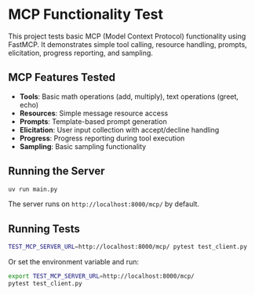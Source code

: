 # MCP Functionality Test

This project tests basic MCP (Model Context Protocol) functionality using FastMCP. It demonstrates simple tool calling, resource handling, prompts, elicitation, progress reporting, and sampling.

## MCP Features Tested

- **Tools**: Basic math operations (add, multiply), text operations (greet, echo)
- **Resources**: Simple message resource access
- **Prompts**: Template-based prompt generation
- **Elicitation**: User input collection with accept/decline handling
- **Progress**: Progress reporting during tool execution
- **Sampling**: Basic sampling functionality

## Running the Server

```bash
uv run main.py
```

The server runs on `http://localhost:8000/mcp/` by default.

## Running Tests

```bash
TEST_MCP_SERVER_URL=http://localhost:8000/mcp/ pytest test_client.py
```

Or set the environment variable and run:

```bash
export TEST_MCP_SERVER_URL=http://localhost:8000/mcp/
pytest test_client.py
```
